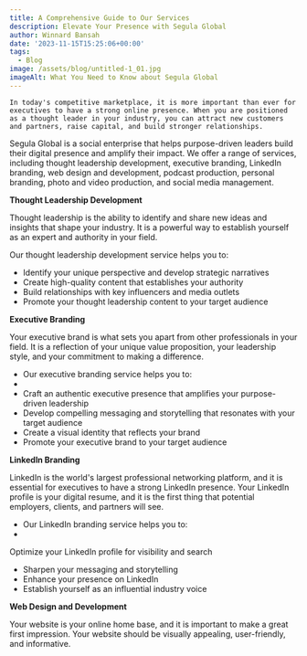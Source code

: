 ```yaml
---
title: A Comprehensive Guide to Our Services
description: Elevate Your Presence with Segula Global
author: Winnard Bansah
date: '2023-11-15T15:25:06+00:00'
tags:
  - Blog
image: /assets/blog/untitled-1_01.jpg
imageAlt: What You Need to Know about Segula Global
---
```

`In today's competitive marketplace, it is more important than ever for executives to have a strong online presence. When you are positioned as a thought leader in your industry, you can attract new customers and partners, raise capital, and build stronger relationships.`

Segula Global is a social enterprise that helps purpose-driven leaders build their digital presence and amplify their impact. We offer a range of services, including thought leadership development, executive branding, LinkedIn branding, web design and development, podcast production, personal branding, photo and video production, and social media management.

**Thought Leadership Development**

Thought leadership is the ability to identify and share new ideas and insights that shape your industry. It is a powerful way to establish yourself as an expert and authority in your field.

Our thought leadership development service helps you to:

* Identify your unique perspective and develop strategic narratives
* Create high-quality content that establishes your authority
* Build relationships with key influencers and media outlets
* Promote your thought leadership content to your target audience

**Executive Branding**

Your executive brand is what sets you apart from other professionals in your field. It is a reflection of your unique value proposition, your leadership style, and your commitment to making a difference.

* Our executive branding service helps you to:
* 
* Craft an authentic executive presence that amplifies your purpose-driven leadership
* Develop compelling messaging and storytelling that resonates with your target audience
* Create a visual identity that reflects your brand
* Promote your executive brand to your target audience

**LinkedIn Branding**

LinkedIn is the world's largest professional networking platform, and it is essential for executives to have a strong LinkedIn presence. Your LinkedIn profile is your digital resume, and it is the first thing that potential employers, clients, and partners will see.

* Our LinkedIn branding service helps you to:
* 

Optimize your LinkedIn profile for visibility and search

* Sharpen your messaging and storytelling
* Enhance your presence on LinkedIn
* Establish yourself as an influential industry voice

**Web Design and Development**

Your website is your online home base, and it is important to make a great first impression. Your website should be visually appealing, user-friendly, and informative.
